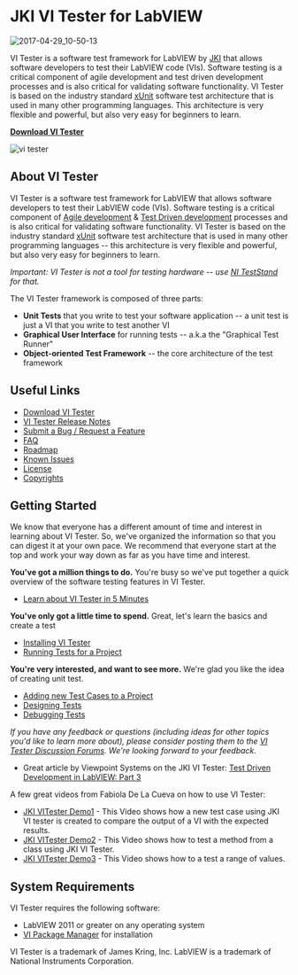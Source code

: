 # JKI VI Tester for LabVIEW

![2017-04-29_10-50-13](https://cloud.githubusercontent.com/assets/381432/25557598/a56f55a2-2cc9-11e7-872d-9a1648e82a8a.png)

VI Tester is a software test framework for LabVIEW by [JKI](http://jki.net) that allows software developers to test their LabVIEW code (VIs). Software testing is a critical component of agile development and test driven development processes and is also critical for validating software functionality. VI Tester is based on the industry standard [xUnit](http://en.wikipedia.org/wiki/XUnit) software test architecture that is used in many other programming languages. This architecture is very flexible and powerful, but also very easy for beginners to learn.

**[Download VI Tester](https://vipm.jki.net/package/jki_labs_tool_vi_tester)**

![vi tester](https://cloud.githubusercontent.com/assets/381432/25556811/bc5c2ec2-2cb8-11e7-9c6d-c738208e3fc4.png)

About VI Tester
---------------
VI Tester is a software test framework for LabVIEW that allows software developers to test their LabVIEW code (VIs). Software testing is a critical component of [Agile development](http://en.wikipedia.org/wiki/Agile_software_development) & [Test Driven development](http://en.wikipedia.org/wiki/Test-driven_development) processes and is also critical for validating software functionality. VI Tester is based on the industry standard [xUnit](http://en.wikipedia.org/wiki/XUnit) software test architecture that is used in many other programming languages -- this architecture is very flexible and powerful, but also very easy for beginners to learn.

*Important: VI Tester is not a tool for testing hardware -- use [NI TestStand](http://www.ni.com/teststand/) for that.*

The VI Tester framework is composed of three parts:

- **Unit Tests** that you write to test your software application -- a unit test is just a VI that you write to test another VI
- **Graphical User Interface** for running tests -- a.k.a the "Graphical Test Runner"
- **Object-oriented Test Framework** -- the core architecture of the test framework

## Useful Links ##

- [Download VI Tester](https://vipm.jki.net/package/jki_labs_tool_vi_tester)
- [VI Tester Release Notes](http://forums.jkisoft.com/index.php?showtopic=1024)
- [Submit a Bug / Request a Feature](https://github.com/JKISoftware/JKI-VI-Tester/issues)
- [FAQ](http://forums.jkisoft.com/index.php?showtopic=968)
- [Roadmap](http://forums.jkisoft.com/index.php?showtopic=986%22)
- [Known Issues](http://forums.jkisoft.com/index.php?showtopic=1003)
- [License](https://github.com/JKISoftware/JKI-VI-Tester/blob/master/LICENSE)
- [Copyrights](http://forums.jkisoft.com/index.php?showtopic=964)

## Getting Started ##

We know that everyone has a different amount of time and interest in learning about VI Tester. So, we've organized the information so that you can digest it at your own pace. We recommend that everyone start at the top and work your way down as far as you have time and interest.

**You've got a million things to do.**
You're busy so we've put together a quick overview of the software testing features in VI Tester.

 - [Learn about VI Tester in 5 Minutes](http://forums.jkisoft.com/index.php?showtopic=973)

**You've only got a little time to spend.**
Great, let's learn the basics and create a test

 - [Installing VI Tester](http://forums.jkisoft.com/index.php?showtopic=967)
 - [Running Tests for a Project](http://forums.jkisoft.com/index.php?showtopic=974)

**You're very interested, and want to see more.**
We're glad you like the idea of creating unit test.

 - [Adding new Test Cases to a Project](http://forums.jkisoft.com/index.php?showtopic=979&st=0)
 - [Designing Tests](http://forums.jkisoft.com/index.php?showtopic=978)
 - [Debugging Tests](http://forums.jkisoft.com/index.php?showtopic=980)

*If you have any feedback or questions (including ideas for other topics you'd like to learn more about), please consider posting them to the [VI Tester Discussion Forums](http://forums.jki.net/forum/51-vi-tester/). We're looking forward to your feedback.*

 - Great article by Viewpoint Systems on the JKI VI Tester: [Test Driven Development in LabVIEW: Part 3](http://www.viewpointusa.com/newsletter/2009_february/newsletter_2009_FebTDD.php)

A few great videos from Fabiola De La Cueva on how to use VI Tester:

- [JKI VITester Demo1](https://www.youtube.com/watch?v=Ec1GOY_Cgxc) - This Video shows how a new test case using JKI VI tester is created to compare the output of a VI with the expected results.
- [JKI VITester Demo2](https://www.youtube.com/watch?v=YYPlYCnSLYo) - This Video shows how to test a method from a class using JKI VI Tester.
- [JKI VITester Demo3](https://www.youtube.com/watch?v=CfVnYtBEqAE) - This Video shows how to a test a range of values.

## System Requirements ##
VI Tester requires the following software:

- LabVIEW 2011 or greater on any operating system
- [VI Package Manager](http://vipm.jki.net) for installation


VI Tester is a trademark of James Kring, Inc. LabVIEW is a trademark of National Instruments Corporation.
